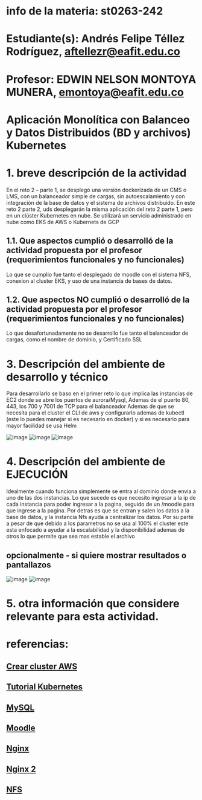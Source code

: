 # info de la materia: st0263-242
# Estudiante(s): Andrés Felipe Téllez Rodríguez, aftellezr@eafit.edu.co
# Profesor: EDWIN NELSON MONTOYA MUNERA, emontoya@eafit.edu.co
# Aplicación Monolítica con Balanceo y Datos Distribuidos (BD y archivos) Kubernetes
# 1. breve descripción de la actividad

En el reto 2 – parte 1, se desplegó una versión dockerizada de un CMS o LMS, con un
balanceador simple de cargas, sin autoescalamiento y con integración de la base de datos y
el sistema de archivos distribuido.
En este reto 2 parte 2, uds desplegarán la misma aplicación del reto 2 parte 1, pero en un
clúster Kubernetes en nube. Se utilizará un servicio administrado en nube como EKS de AWS
o Kubernets de GCP
## 1.1. Que aspectos cumplió o desarrolló de la actividad propuesta por el profesor (requerimientos funcionales y no funcionales)
Lo que se cumplio fue tanto el desplegado de moodle con el sistema NFS, conexion al cluster EKS, y uso de una instancia de bases de datos.
## 1.2. Que aspectos NO cumplió o desarrolló de la actividad propuesta por el profesor (requerimientos funcionales y no funcionales)
Lo que desafortunadamente no se desarrollo fue tanto el balanceador de cargas, como el nombre de dominio, y Certificado SSL

# 3. Descripción del ambiente de desarrollo y técnico

Para desarrollarlo se baso en el primer reto lo que implica las instancias de EC2 donde se abre los puertos de aurora/Mysql, Ademas de el puerto 80, 443, los 700 y 7001 de TCP para el balanceador
Ademas de que se necesita para el cluster el CLI de aws y configurarlo ademas de kubectl (este lo puedes manejar si es necesario en docker) y si es necesario para mayor facilidad se usa Helm


 
![image](https://github.com/user-attachments/assets/11fc4f59-8c22-4c18-85dc-671111a43589)
![image](https://github.com/user-attachments/assets/c5cdd129-b1bf-469d-8cbb-d48d848f9ad8)
![image](https://github.com/user-attachments/assets/88bdce85-8c31-40f1-81ad-0fc64b0c5ae1)


# 4. Descripción del ambiente de EJECUCIÓN 
Idealmente cuando funciona simplemente se entra al dominio donde envia a uno de las dos instancias.
Lo que sucede es que necesito ingresar a la ip de cada instancia para poder ingresar a la pagina, seguido de un /moodle para que ingrese a la pagina.
Por detras es que se entran y salen los datos a la base de datos, y la instancia Nfs ayuda a centralizar los datos. Por su parte a pesar de que debido a los parametros no se usa al 100% el cluster este esta enfocado a ayudar a la escalabilidad y la disponibilidad ademas de otros lo que permite que sea mas estable el archivo


## opcionalmente - si quiere mostrar resultados o pantallazos 
![image](https://github.com/user-attachments/assets/a0680575-6431-4f9b-ad9d-dffc6dbe7ee9)
![image](https://github.com/user-attachments/assets/3124eb1e-b391-4394-a805-044f3379e6b9)


# 5. otra información que considere relevante para esta actividad.

# referencias:
## [Crear cluster AWS](https://www.youtube.com/watch?v=z3uzxUez8rw&list=PLkqaOL-oB94HAIRkA_5qdqk-x-1Hgo4i2&index=1)
## [Tutorial Kubernetes](https://www.youtube.com/watch?v=DCoBcpOA7W4)
## [MySQL](https://www.youtube.com/watch?v=_2otJP0xmfs)
## [Moodle](https://www.youtube.com/watch?v=lNm61mN67DQ)
## [Nginx](https://www.youtube.com/watch?v=xJ7BKnZbwCU)
## [Nginx 2](https://www.youtube.com/watch?v=AOmw6pl7iWk)
## [NFS](https://www.youtube.com/watch?v=5uNJTTp6e_0)
